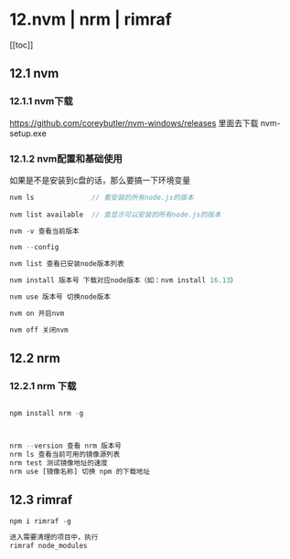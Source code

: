 # 12.nvm  | nrm | rimraf 

[[toc]]

## 12.1 nvm

### 12.1.1 nvm下载 



https://github.com/coreybutler/nvm-windows/releases 里面去下载 nvm-setup.exe





### 12.1.2 nvm配置和基础使用

如果是不是安装到c盘的话，那么要搞一下环境变量

```js
nvm ls              // 看安装的所有node.js的版本
 
nvm list available  // 查显示可以安装的所有node.js的版本

nvm -v 查看当前版本

nvm --config 

nvm list 查看已安装node版本列表

nvm install 版本号 下载对应node版本（如：nvm install 16.13）

nvm use 版本号 切换node版本

nvm on 开启nvm

nvm off 关闭nvm


```





## 12.2 nrm

### 12.2.1 nrm 下载

```js

npm install nrm -g



nrm --version 查看 nrm 版本号
nrm ls 查看当前可用的镜像源列表
nrm test 测试镜像地址的速度
nrm use [镜像名称] 切换 npm 的下载地址
```



## 12.3  rimraf

```js
npm i rimraf -g

进入需要清理的项目中，执行
rimraf node_modules
```

